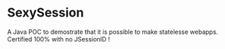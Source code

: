 SexySession
===========

A Java POC to demostrate that it is possible to make statelesse webapps. Certified 100% with no JSessionID ! 
